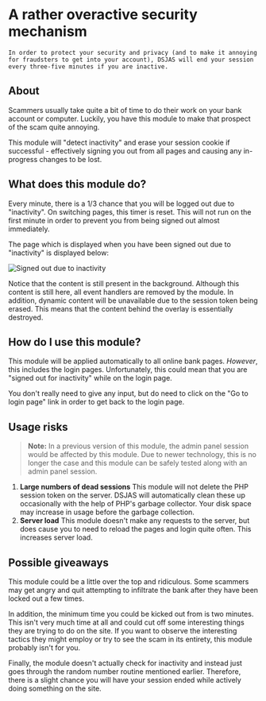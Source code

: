 # A rather overactive security mechanism

    In order to protect your security and privacy (and to make it annoying for fraudsters to get into your account), DSJAS will end your session every three-five minutes if you are inactive.

## About

Scammers usually take quite a bit of time to do their work on your bank account or computer. Luckily, you have this module to make that prospect of the scam quite annoying.

This module will "detect inactivity" and erase your session cookie if successful - effectively signing you out from all pages and causing any in-progress changes to be lost.

## What does this module do?

Every minute, there is a 1/3 chance that you will be logged out due to "inactivity". On switching pages, this timer is reset. This will not run on the first minute in order to prevent you from being signed out almost immediately.

The page which is displayed when you have been signed out due to "inactivity" is displayed below:

![Signed out due to inactivity](https://i.imgur.com/q5qvKPy.png "This will display after you are signed out for inactivity")

Notice that the content is still present in the background. Although this content is still here, all event handlers are removed by the module. In addition, dynamic content will be unavailable due to the session token being erased. This means that the content behind the overlay is essentially destroyed.

## How do I use this module?

This module will be applied automatically to all online bank pages. *However*, this includes the login pages. Unfortunately, this could mean that you are "signed out for inactivity" while on the login page.

You don't really need to give any input, but do need to click on the "Go to login page" link in order to get back to the login page.

## Usage risks

> **Note:** In a previous version of this module, the admin panel session would be affected by this module. Due to newer technology, this is no longer the case and this module can be safely tested along with an admin panel session.

1. **Large numbers of dead sessions** This module will not delete the PHP session token on the server. DSJAS will automatically clean these up occasionally with the help of PHP's garbage collector. Your disk space may increase in usage before the garbage collection.
1. **Server load** This module doesn't make any requests to the server, but does cause you to need to reload the pages and login quite often. This increases server load.

## Possible giveaways

This module could be a little over the top and ridiculous. Some scammers may get angry and quit attempting to infiltrate the bank after they have been locked out a few times.

In addition, the minimum time you could be kicked out from is two minutes. This isn't very much time at all and could cut off some interesting things they are trying to do on the site. If you want to observe the interesting tactics they might employ or try to see the scam in its entirety, this module probably isn't for you.

Finally, the module doesn't actually check for inactivity and instead just goes through the random number routine mentioned earlier. Therefore, there is a slight chance you will have your session ended while actively doing something on the site.
